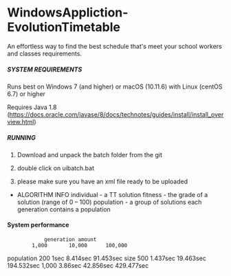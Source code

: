 # WindowsAppliction-EvolutionTimetable

An effortless way to find the best schedule that's meet your school workers and classes requirements.



#####   SYSTEM REQUIREMENTS  #####

Runs best on Windows 7 (and higher) or macOS (10.11.6) with Linux (centOS 6.7) or higher

Requires Java 1.8 (https://docs.oracle.com/javase/8/docs/technotes/guides/install/install_overview.html)




##### RUNNING #####

1. Download and unpack the batch folder from the git

2. double click on uibatch.bat

3. please make sure you have an xml file ready to be uploaded



* ALGORITHM INFO
individual - a TT solution
fitness - the grade of a solution (range of 0 – 100)
population - a group of solutions
each generation contains a population

#### System performance ####

				generation amount
			1,000		10,000		100,000
population	200	1sec		8.414sec	91.453sec
size		500	1.437sec	19.463sec	194.532sec
		1,000	3.86sec		42.856sec	429.477sec

